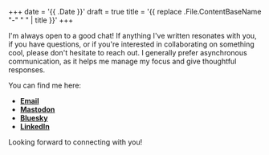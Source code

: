 +++
date = '{{ .Date }}'
draft = true
title = '{{ replace .File.ContentBaseName "-" " " | title }}'
+++















I'm always open to a good chat! If anything I've written resonates with you, if you have questions, or if you're interested in collaborating on something cool, please don't hesitate to reach out. I generally prefer asynchronous communication, as it helps me manage my focus and give thoughtful responses.

You can find me here:

*   [**Email**](mailto:me@gozes.dev)
*   [**Mastodon**](https://hachyderm.io/@gozes)
*   [**Bluesky**](https://bsky.app/profile/gozes.dev)
*   [**LinkedIn**](https://www.linkedin.com/in/juan-alberto-s-93490925)

Looking forward to connecting with you!
